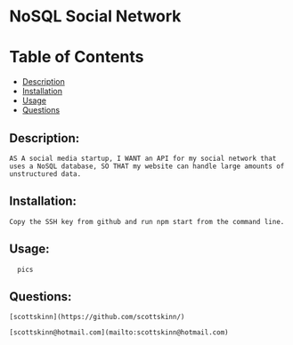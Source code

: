 

  # NoSQL Social Network
  

  # Table of Contents

  - [Description](#description)
  - [Installation](#installation)
  - [Usage](#usage)
  - [Questions](#questions)
 
  ## Description:

    AS A social media startup, I WANT an API for my social network that uses a NoSQL database, SO THAT my website can handle large amounts of unstructured data.

  ## Installation:
    Copy the SSH key from github and run npm start from the command line.

  ## Usage:
      pics

  ## Questions:
  
    [scottskinn](https://github.com/scottskinn/)
  
    [scottskinn@hotmail.com](mailto:scottskinn@hotmail.com)
